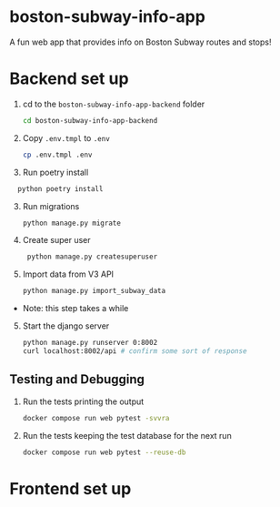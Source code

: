# boston-subway-info-app

A fun web app that provides info on Boston Subway routes and stops!

# Backend set up

1. cd to the `boston-subway-info-app-backend` folder

   ```bash
   cd boston-subway-info-app-backend
   ```

2. Copy `.env.tmpl` to `.env`

   ```bash
   cp .env.tmpl .env
   ```

3. Run poetry install

```bash
  python poetry install
```

3. Run migrations

   ```bash
   python manage.py migrate
   ```

4. Create super user

   ```bash
    python manage.py createsuperuser
   ```

5. Import data from V3 API

   ```bash
   python manage.py import_subway_data
   ```

- Note: this step takes a while

5. Start the django server

   ```bash
   python manage.py runserver 0:8002
   curl localhost:8002/api # confirm some sort of response
   ```

## Testing and Debugging

1. Run the tests printing the output

   ```bash
   docker compose run web pytest -svvra
   ```

2. Run the tests keeping the test database for the next run

   ```bash
   docker compose run web pytest --reuse-db
   ```

# Frontend set up
